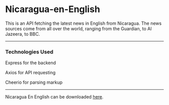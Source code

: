 # Nicaragua-en-English

This is an API fetching the latest news in English from Nicaragua. The news sources come from all over the world, ranging from the Guardian, to Al Jazeera, to BBC.

---
### Technologies Used
Express for the backend

Axios for API requesting

Cheerio for parsing markup

---

Nicaragua En English can be downloaded [here](https://rapidapi.com/leannevictoriaharris/api/nicaragua-news-en-english/).
